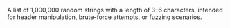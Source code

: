 A list of 1,000,000 random strings with a length of 3–6 characters, intended for header manipulation, brute-force attempts, or fuzzing scenarios.
